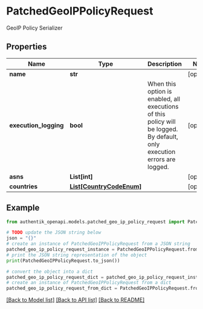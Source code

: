 # PatchedGeoIPPolicyRequest

GeoIP Policy Serializer

## Properties

Name | Type | Description | Notes
------------ | ------------- | ------------- | -------------
**name** | **str** |  | [optional] 
**execution_logging** | **bool** | When this option is enabled, all executions of this policy will be logged. By default, only execution errors are logged. | [optional] 
**asns** | **List[int]** |  | [optional] 
**countries** | [**List[CountryCodeEnum]**](CountryCodeEnum.md) |  | [optional] 

## Example

```python
from authentik_openapi.models.patched_geo_ip_policy_request import PatchedGeoIPPolicyRequest

# TODO update the JSON string below
json = "{}"
# create an instance of PatchedGeoIPPolicyRequest from a JSON string
patched_geo_ip_policy_request_instance = PatchedGeoIPPolicyRequest.from_json(json)
# print the JSON string representation of the object
print(PatchedGeoIPPolicyRequest.to_json())

# convert the object into a dict
patched_geo_ip_policy_request_dict = patched_geo_ip_policy_request_instance.to_dict()
# create an instance of PatchedGeoIPPolicyRequest from a dict
patched_geo_ip_policy_request_from_dict = PatchedGeoIPPolicyRequest.from_dict(patched_geo_ip_policy_request_dict)
```
[[Back to Model list]](../README.md#documentation-for-models) [[Back to API list]](../README.md#documentation-for-api-endpoints) [[Back to README]](../README.md)


